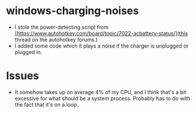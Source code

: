 # windows-charging-noises

- I stole the power-detecting script from [https://www.autohotkey.com/board/topic/7022-acbattery-status/](this thread on the autohotkey forums.)
- I added some code which it plays a noise if the charger is unplugged or plugged in.

# Issues
- It somehow takes up on average 4% of my CPU, and I think that's a bit excessive for what should be a system process. Probably has to do with the fact that it's on a loop.
